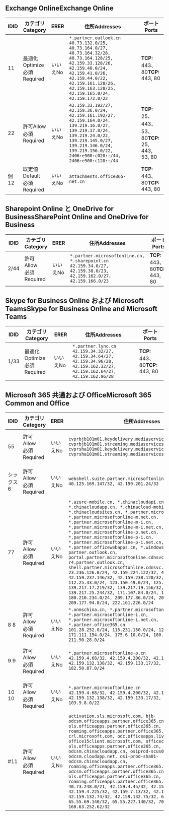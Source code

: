 <!--THIS FILE IS AUTOMATICALLY GENERATED. MANUAL CHANGES WILL BE OVERWRITTEN.-->
<!--Please contact the Office 365 Endpoints team with any questions.-->
<!--China endpoints version 2019062800-->
<!--File generated 2019-06-28 11:00:13.7496-->

## <a name="exchange-online"></a><span data-ttu-id="c1b32-101">Exchange Online</span><span class="sxs-lookup"><span data-stu-id="c1b32-101">Exchange Online</span></span>

<span data-ttu-id="c1b32-102">ID</span><span class="sxs-lookup"><span data-stu-id="c1b32-102">ID</span></span> | <span data-ttu-id="c1b32-103">カテゴリ</span><span class="sxs-lookup"><span data-stu-id="c1b32-103">Category</span></span> | <span data-ttu-id="c1b32-104">ER</span><span class="sxs-lookup"><span data-stu-id="c1b32-104">ER</span></span> | <span data-ttu-id="c1b32-105">住所</span><span class="sxs-lookup"><span data-stu-id="c1b32-105">Addresses</span></span> | <span data-ttu-id="c1b32-106">ポート</span><span class="sxs-lookup"><span data-stu-id="c1b32-106">Ports</span></span>
-- | -------------------- | -- | --------------------------------------------------------------------------------------------------------------------------------------------------------------------------------------------------------------------------------------- | ------------------------
<span data-ttu-id="c1b32-107">1</span><span class="sxs-lookup"><span data-stu-id="c1b32-107">1</span></span> | <span data-ttu-id="c1b32-108">最適化</span><span class="sxs-lookup"><span data-stu-id="c1b32-108">Optimize</span></span><BR><span data-ttu-id="c1b32-109">必須</span><span class="sxs-lookup"><span data-stu-id="c1b32-109">Required</span></span> | <span data-ttu-id="c1b32-110">いいえ</span><span class="sxs-lookup"><span data-stu-id="c1b32-110">No</span></span> | `*.partner.outlook.cn`<BR>`40.73.132.0/25, 40.73.164.0/27, 40.73.164.32/28, 40.73.164.128/25, 42.159.33.128/26, 42.159.40.0/24, 42.159.41.0/26, 42.159.44.0/22, 42.159.161.128/26, 42.159.163.128/25, 42.159.165.0/24, 42.159.172.0/22` | <span data-ttu-id="c1b32-111">**TCP:** 443、80</span><span class="sxs-lookup"><span data-stu-id="c1b32-111">**TCP:** 443, 80</span></span>
<span data-ttu-id="c1b32-112">2</span><span class="sxs-lookup"><span data-stu-id="c1b32-112">2</span></span> | <span data-ttu-id="c1b32-113">許可</span><span class="sxs-lookup"><span data-stu-id="c1b32-113">Allow</span></span><BR><span data-ttu-id="c1b32-114">必須</span><span class="sxs-lookup"><span data-stu-id="c1b32-114">Required</span></span> | <span data-ttu-id="c1b32-115">いいえ</span><span class="sxs-lookup"><span data-stu-id="c1b32-115">No</span></span> | `42.159.33.192/27, 42.159.36.0/24, 42.159.161.192/27, 42.159.164.0/24, 139.219.16.0/27, 139.219.17.0/24, 139.219.24.0/22, 139.219.145.0/27, 139.219.146.0/24, 139.219.156.0/22, 2406:e500:c020::/44, 2406:e500:c120::/44` | <span data-ttu-id="c1b32-116">**TCP:** 25、443、53、80</span><span class="sxs-lookup"><span data-stu-id="c1b32-116">**TCP:** 25, 443, 53, 80</span></span>
<span data-ttu-id="c1b32-117">個</span><span class="sxs-lookup"><span data-stu-id="c1b32-117">12</span></span> | <span data-ttu-id="c1b32-118">既定値</span><span class="sxs-lookup"><span data-stu-id="c1b32-118">Default</span></span><BR><span data-ttu-id="c1b32-119">必須</span><span class="sxs-lookup"><span data-stu-id="c1b32-119">Required</span></span> | <span data-ttu-id="c1b32-120">いいえ</span><span class="sxs-lookup"><span data-stu-id="c1b32-120">No</span></span> | `attachments.office365-net.cn` | <span data-ttu-id="c1b32-121">**TCP:** 443、80</span><span class="sxs-lookup"><span data-stu-id="c1b32-121">**TCP:** 443, 80</span></span>

## <a name="sharepoint-online-and-onedrive-for-business"></a><span data-ttu-id="c1b32-122">Sharepoint Online と OneDrive for Business</span><span class="sxs-lookup"><span data-stu-id="c1b32-122">SharePoint Online and OneDrive for Business</span></span>

<span data-ttu-id="c1b32-123">ID</span><span class="sxs-lookup"><span data-stu-id="c1b32-123">ID</span></span> | <span data-ttu-id="c1b32-124">カテゴリ</span><span class="sxs-lookup"><span data-stu-id="c1b32-124">Category</span></span> | <span data-ttu-id="c1b32-125">ER</span><span class="sxs-lookup"><span data-stu-id="c1b32-125">ER</span></span> | <span data-ttu-id="c1b32-126">住所</span><span class="sxs-lookup"><span data-stu-id="c1b32-126">Addresses</span></span> | <span data-ttu-id="c1b32-127">ポート</span><span class="sxs-lookup"><span data-stu-id="c1b32-127">Ports</span></span>
-- | ----------------- | -- | --------------------------------------------------------------------------------------------------------------------- | ----------------
<span data-ttu-id="c1b32-128">2/4</span><span class="sxs-lookup"><span data-stu-id="c1b32-128">4</span></span> | <span data-ttu-id="c1b32-129">許可</span><span class="sxs-lookup"><span data-stu-id="c1b32-129">Allow</span></span><BR><span data-ttu-id="c1b32-130">必須</span><span class="sxs-lookup"><span data-stu-id="c1b32-130">Required</span></span> | <span data-ttu-id="c1b32-131">いいえ</span><span class="sxs-lookup"><span data-stu-id="c1b32-131">No</span></span> | `*.partner.microsoftonline.cn, *.sharepoint.cn`<BR>`42.159.34.0/27, 42.159.38.0/23, 42.159.162.0/27, 42.159.166.0/23` | <span data-ttu-id="c1b32-132">**TCP:** 443、80</span><span class="sxs-lookup"><span data-stu-id="c1b32-132">**TCP:** 443, 80</span></span>

## <a name="skype-for-business-online-and-microsoft-teams"></a><span data-ttu-id="c1b32-133">Skype for Business Online および Microsoft Teams</span><span class="sxs-lookup"><span data-stu-id="c1b32-133">Skype for Business Online and Microsoft Teams</span></span>

<span data-ttu-id="c1b32-134">ID</span><span class="sxs-lookup"><span data-stu-id="c1b32-134">ID</span></span> | <span data-ttu-id="c1b32-135">カテゴリ</span><span class="sxs-lookup"><span data-stu-id="c1b32-135">Category</span></span> | <span data-ttu-id="c1b32-136">ER</span><span class="sxs-lookup"><span data-stu-id="c1b32-136">ER</span></span> | <span data-ttu-id="c1b32-137">住所</span><span class="sxs-lookup"><span data-stu-id="c1b32-137">Addresses</span></span> | <span data-ttu-id="c1b32-138">ポート</span><span class="sxs-lookup"><span data-stu-id="c1b32-138">Ports</span></span>
-- | -------------------- | -- | -------------------------------------------------------------------------------------------------------------------------------- | ----------------
<span data-ttu-id="c1b32-139">1/3</span><span class="sxs-lookup"><span data-stu-id="c1b32-139">3</span></span> | <span data-ttu-id="c1b32-140">最適化</span><span class="sxs-lookup"><span data-stu-id="c1b32-140">Optimize</span></span><BR><span data-ttu-id="c1b32-141">必須</span><span class="sxs-lookup"><span data-stu-id="c1b32-141">Required</span></span> | <span data-ttu-id="c1b32-142">いいえ</span><span class="sxs-lookup"><span data-stu-id="c1b32-142">No</span></span> | `*.partner.lync.cn`<BR>`42.159.34.32/27, 42.159.34.64/27, 42.159.34.96/28, 42.159.162.32/27, 42.159.162.64/27, 42.159.162.96/28` | <span data-ttu-id="c1b32-143">**TCP:** 443、80</span><span class="sxs-lookup"><span data-stu-id="c1b32-143">**TCP:** 443, 80</span></span>

## <a name="microsoft-365-common-and-office"></a><span data-ttu-id="c1b32-144">Microsoft 365 共通および Office</span><span class="sxs-lookup"><span data-stu-id="c1b32-144">Microsoft 365 Common and Office</span></span> 

<span data-ttu-id="c1b32-145">ID</span><span class="sxs-lookup"><span data-stu-id="c1b32-145">ID</span></span> | <span data-ttu-id="c1b32-146">カテゴリ</span><span class="sxs-lookup"><span data-stu-id="c1b32-146">Category</span></span> | <span data-ttu-id="c1b32-147">ER</span><span class="sxs-lookup"><span data-stu-id="c1b32-147">ER</span></span> | <span data-ttu-id="c1b32-148">住所</span><span class="sxs-lookup"><span data-stu-id="c1b32-148">Addresses</span></span> | <span data-ttu-id="c1b32-149">ポート</span><span class="sxs-lookup"><span data-stu-id="c1b32-149">Ports</span></span>
-- | ----------------- | -- | ---------------------------------------------------------------------------------------------------------------------------------------------------------------------------------------------------------------------------------------------------------------------------------------------------------------------------------------------------------------------------------------------------------------------------------------------------------------------------------------------------------------------------------------------------------------------------------------------------------------------------------------------------------------------------------------------------------------------------------------------------------------------------------------------------------------------------------------------------------------------------------------------------------------------- | ----------------
<span data-ttu-id="c1b32-150">5</span><span class="sxs-lookup"><span data-stu-id="c1b32-150">5</span></span> | <span data-ttu-id="c1b32-151">許可</span><span class="sxs-lookup"><span data-stu-id="c1b32-151">Allow</span></span><BR><span data-ttu-id="c1b32-152">必須</span><span class="sxs-lookup"><span data-stu-id="c1b32-152">Required</span></span> | <span data-ttu-id="c1b32-153">いいえ</span><span class="sxs-lookup"><span data-stu-id="c1b32-153">No</span></span> | `cvprbjb101m01.keydelivery.mediaservices.chinacloudapi.cn, cvprbjb101m01.streaming.mediaservices.chinacloudapi.cn, cvprsha101m01.keydelivery.mediaservices.chinacloudapi.cn, cvprsha101m01.streaming.mediaservices.chinacloudapi.cn` | <span data-ttu-id="c1b32-154">**TCP:** 443、80</span><span class="sxs-lookup"><span data-stu-id="c1b32-154">**TCP:** 443, 80</span></span>
<span data-ttu-id="c1b32-155">シックス</span><span class="sxs-lookup"><span data-stu-id="c1b32-155">6</span></span> | <span data-ttu-id="c1b32-156">許可</span><span class="sxs-lookup"><span data-stu-id="c1b32-156">Allow</span></span><BR><span data-ttu-id="c1b32-157">必須</span><span class="sxs-lookup"><span data-stu-id="c1b32-157">Required</span></span> | <span data-ttu-id="c1b32-158">いいえ</span><span class="sxs-lookup"><span data-stu-id="c1b32-158">No</span></span> | `webshell.suite.partner.microsoftonline.cn`<BR>`40.125.169.147/32, 42.159.201.24/32` | <span data-ttu-id="c1b32-159">**TCP:** 443、80</span><span class="sxs-lookup"><span data-stu-id="c1b32-159">**TCP:** 443, 80</span></span>
<span data-ttu-id="c1b32-160">7</span><span class="sxs-lookup"><span data-stu-id="c1b32-160">7</span></span> | <span data-ttu-id="c1b32-161">許可</span><span class="sxs-lookup"><span data-stu-id="c1b32-161">Allow</span></span><BR><span data-ttu-id="c1b32-162">必須</span><span class="sxs-lookup"><span data-stu-id="c1b32-162">Required</span></span> | <span data-ttu-id="c1b32-163">いいえ</span><span class="sxs-lookup"><span data-stu-id="c1b32-163">No</span></span> | `*.azure-mobile.cn, *.chinacloudapi.cn, *.chinacloudapp.cn, *.chinacloud-mobile.cn, *.chinacloudsites.cn, *.partner.microsoftonline-m.cn, *.partner.microsoftonline-m.net.cn, *.partner.microsoftonline-m-i.cn, *.partner.microsoftonline-m-i.net.cn, *.partner.microsoftonline-p.net.cn, *.partner.microsoftonline-p-i.cn, *.partner.microsoftonline-p-i.net.cn, *.partner.officewebapps.cn, *.windowsazure.cn, partner.outlook.cn, portal.partner.microsoftonline.cdnsvc.com, r4.partner.outlook.cn, shell.partner.microsoftonline.cdnsvc.com`<BR>`23.236.126.0/24, 42.159.224.122/32, 42.159.233.91/32, 42.159.237.146/32, 42.159.238.120/32, 58.68.168.0/24, 112.25.33.0/24, 123.150.49.0/24, 125.65.247.0/24, 139.217.17.219/32, 139.217.19.156/32, 139.217.21.3/32, 139.217.25.244/32, 171.107.84.0/24, 180.210.232.0/24, 180.210.234.0/24, 209.177.86.0/24, 209.177.90.0/24, 209.177.94.0/24, 222.161.226.0/24` | <span data-ttu-id="c1b32-164">**TCP:** 443、80</span><span class="sxs-lookup"><span data-stu-id="c1b32-164">**TCP:** 443, 80</span></span>
<span data-ttu-id="c1b32-165">8 </span><span class="sxs-lookup"><span data-stu-id="c1b32-165">8</span></span> | <span data-ttu-id="c1b32-166">許可</span><span class="sxs-lookup"><span data-stu-id="c1b32-166">Allow</span></span><BR><span data-ttu-id="c1b32-167">必須</span><span class="sxs-lookup"><span data-stu-id="c1b32-167">Required</span></span> | <span data-ttu-id="c1b32-168">いいえ</span><span class="sxs-lookup"><span data-stu-id="c1b32-168">No</span></span> | `*.onmschina.cn, *.partner.microsoftonline.net.cn, *.partner.microsoftonline-i.cn, *.partner.microsoftonline-i.net.cn, *.partner.office365.cn`<BR>`101.28.252.0/24, 115.231.150.0/24, 123.235.32.0/24, 171.111.154.0/24, 175.6.10.0/24, 180.210.229.0/24, 211.90.28.0/24` | <span data-ttu-id="c1b32-169">**TCP:** 443、80</span><span class="sxs-lookup"><span data-stu-id="c1b32-169">**TCP:** 443, 80</span></span>
<span data-ttu-id="c1b32-170">9 </span><span class="sxs-lookup"><span data-stu-id="c1b32-170">9</span></span> | <span data-ttu-id="c1b32-171">許可</span><span class="sxs-lookup"><span data-stu-id="c1b32-171">Allow</span></span><BR><span data-ttu-id="c1b32-172">必須</span><span class="sxs-lookup"><span data-stu-id="c1b32-172">Required</span></span> | <span data-ttu-id="c1b32-173">いいえ</span><span class="sxs-lookup"><span data-stu-id="c1b32-173">No</span></span> | `*.partner.microsoftonline-p.cn`<BR>`42.159.4.68/32, 42.159.4.200/32, 42.159.7.156/32, 42.159.132.138/32, 42.159.133.17/32, 42.159.135.78/32, 182.50.87.0/24` | <span data-ttu-id="c1b32-174">**TCP:** 443、80</span><span class="sxs-lookup"><span data-stu-id="c1b32-174">**TCP:** 443, 80</span></span>
<span data-ttu-id="c1b32-175">10 </span><span class="sxs-lookup"><span data-stu-id="c1b32-175">10</span></span> | <span data-ttu-id="c1b32-176">許可</span><span class="sxs-lookup"><span data-stu-id="c1b32-176">Allow</span></span><BR><span data-ttu-id="c1b32-177">必須</span><span class="sxs-lookup"><span data-stu-id="c1b32-177">Required</span></span> | <span data-ttu-id="c1b32-178">いいえ</span><span class="sxs-lookup"><span data-stu-id="c1b32-178">No</span></span> | `*.partner.microsoftonline.cn`<BR>`42.159.4.68/32, 42.159.4.200/32, 42.159.7.156/32, 42.159.132.138/32, 42.159.133.17/32, 42.159.135.78/32, 103.9.8.0/22` | <span data-ttu-id="c1b32-179">**TCP:** 443、80</span><span class="sxs-lookup"><span data-stu-id="c1b32-179">**TCP:** 443, 80</span></span>
<span data-ttu-id="c1b32-180">#</span><span class="sxs-lookup"><span data-stu-id="c1b32-180">11</span></span> | <span data-ttu-id="c1b32-181">許可</span><span class="sxs-lookup"><span data-stu-id="c1b32-181">Allow</span></span><BR><span data-ttu-id="c1b32-182">必須</span><span class="sxs-lookup"><span data-stu-id="c1b32-182">Required</span></span> | <span data-ttu-id="c1b32-183">いいえ</span><span class="sxs-lookup"><span data-stu-id="c1b32-183">No</span></span> | `activation.sls.microsoft.com, bjb-odcsm.officeapps.partner.office365.cn, bjb-ols.officeapps.partner.office365.cn, bjb-roaming.officeapps.partner.office365.cn, crl.microsoft.com, odc.officeapps.live.com, office15client.microsoft.com, officecdn.microsoft.com, ols.officeapps.partner.office365.cn, osi-prod-bjb01-odcsm.chinacloudapp.cn, osiprod-scus01-odcsm.cloudapp.net, osi-prod-sha01-odcsm.chinacloudapp.cn, roaming.officeapps.partner.office365.cn, sha-odcsm.officeapps.partner.office365.cn, sha-ols.officeapps.partner.office365.cn, sha-roaming.officeapps.partner.office365.cn`<BR>`40.73.248.0/21, 42.159.4.45/32, 42.159.4.50/32, 42.159.4.225/32, 42.159.7.13/32, 42.159.132.73/32, 42.159.132.74/32, 42.159.132.75/32, 65.52.98.231/32, 65.55.69.140/32, 65.55.227.140/32, 70.37.81.47/32, 168.63.252.62/32` | <span data-ttu-id="c1b32-184">**TCP:** 443、80</span><span class="sxs-lookup"><span data-stu-id="c1b32-184">**TCP:** 443, 80</span></span>
